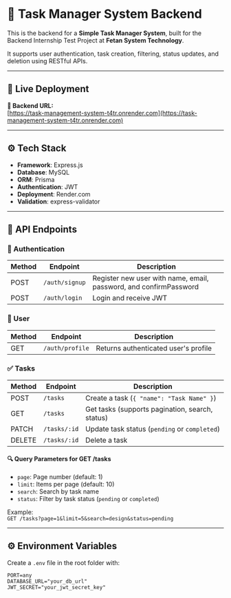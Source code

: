 # 📝 Task Manager System Backend

This is the backend for a **Simple Task Manager System**, built for the Backend Internship Test Project at **Fetan System Technology**.

It supports user authentication, task creation, filtering, status updates, and deletion using RESTful APIs.

---

## 🚀 Live Deployment

**🔗 Backend URL:**  
[https://task-management-system-t4tr.onrender.com](https://task-management-system-t4tr.onrender.com)

---

## ⚙️ Tech Stack

- **Framework**: Express.js  
- **Database**: MySQL
- **ORM**: Prisma 
- **Authentication**: JWT  
- **Deployment**: Render.com  
- **Validation**: express-validator

---


## 📮 API Endpoints

### 🔐 Authentication

| Method | Endpoint         | Description         |
|--------|------------------|---------------------|
| POST   | `/auth/signup`   | Register new user with name, email, password, and confirmPassword |
| POST   | `/auth/login`    | Login and receive JWT |

### 👤 User

| Method | Endpoint        | Description                   |
|--------|-----------------|-------------------------------|
| GET    | `/auth/profile` | Returns authenticated user's profile |

### ✅ Tasks

| Method | Endpoint        | Description                                         |
|--------|-----------------|-----------------------------------------------------|
| POST   | `/tasks`        | Create a task (`{ "name": "Task Name" }`)          |
| GET    | `/tasks`        | Get tasks (supports pagination, search, status)    |
| PATCH  | `/tasks/:id`    | Update task status (`pending` or `completed`)      |
| DELETE | `/tasks/:id`    | Delete a task                                       |

#### 🔍 Query Parameters for GET /tasks

- `page`: Page number (default: 1)  
- `limit`: Items per page (default: 10)  
- `search`: Search by task name  
- `status`: Filter by task status (`pending` or `completed`)

Example:  
`GET /tasks?page=1&limit=5&search=design&status=pending`

---

## ⚙️ Environment Variables

Create a `.env` file in the root folder with:

```env
PORT=any
DATABASE_URL="your_db_url"
JWT_SECRET="your_jwt_secret_key"
